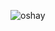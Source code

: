 ![oshay](https://github.com/oshayjackson/oshayjackson/assets/137127572/19cb506f-a075-4ef8-96fd-818550a863e0)
